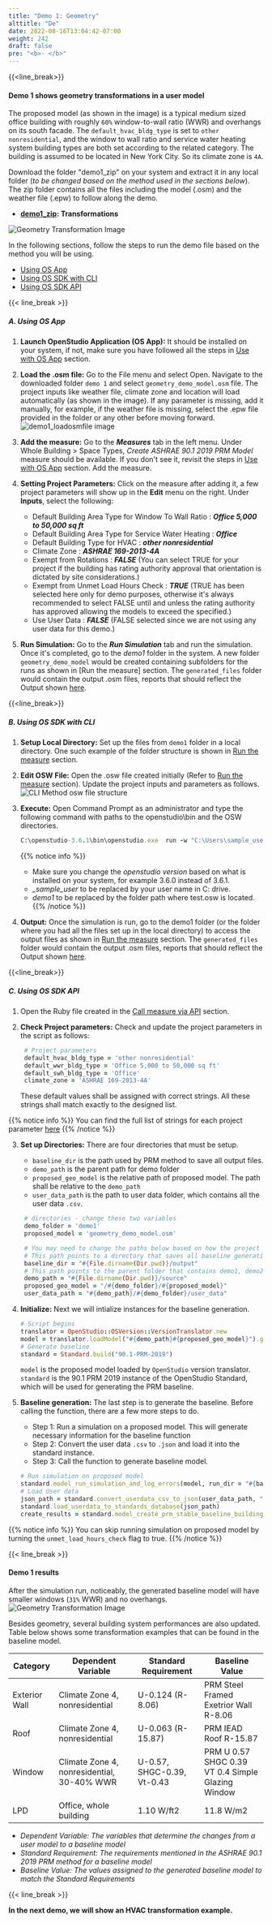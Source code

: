 ```yaml
---
title: "Demo 1: Geometry"
alttitle: "De"
date: 2022-08-16T13:04:42-07:00
weight: 242
draft: false
pre: "<b>- </b>"
---
```


{{<line_break>}}

#### Demo 1 shows geometry transformations in a user model


The proposed model (as shown in the image) is a typical medium sized office building with roughly `60%` window-to-wall ratio (WWR) and overhangs on its south facade. The `default_hvac_bldg_type` is set to `other nonresidential`, and the window to wall ratio and service water heating system building types are both set according to the related category. The building is assumed to be located in New York City. So its climate zone is `4A`.

Download the folder "demo1_zip" on your system and extract it in any local folder (*_to be changed based on the method used in the sections below_*). The zip folder contains all the files including the model (.osm) and the weather file (.epw) to follow along the demo. 
- **[demo1_zip](/BEM-for-PRM/get_start/demo/quick_start.files/demo1.zip): Transformations**

![Geometry Transformation Image](/BEM-for-PRM/get_start/os_engine/images/geometry_demo_screenshot.png?width=400px&align=right&classes=border,alignLeft) 

In the following sections, follow the steps to run the demo file based on the method you will be using. 
- [Using OS App](#a-using-os-app)
- [Using OS SDK with CLI](#b-using-os-sdk-with-cli)
- [Using OS SDK API](#c-using-os-sdk-api)

{{< line_break >}}

##### **A. Using OS App**

1. **Launch OpenStudio Application (OS App):** It should be installed on your system, if not, make sure you have followed all the steps in [Use with OS App](/BEM-for-PRM/get_start/os_app/) section. 

2. **Load the .osm file:** Go to the File menu and select Open. Navigate to the downloaded folder `demo 1` and select `geometry_demo_model.osm` file. The project inputs like weather file, climate zone and location will load automatically (as shown in the image). If any parameter is missing, add it manually, for example, if the weather file is missing, select the .epw file provided in the folder or any other before moving forward.
![demo1_loadosmfile image](/BEM-for-PRM/get_start/demo/images/demo1_loadosmfile.PNG?width=1400px&align=right&classes=border,alignLeft)

3. **Add the measure:** Go to the **_Measures_** tab in the left menu. Under Whole Building > Space Types, *_Create ASHRAE 90.1 2019 PRM Model_* measure should be available. If you don't see it, revisit the steps in [Use with OS App](/BEM-for-PRM/get_start/os_app/) section. Add the measure.

4. **Setting Project Parameters:** Click on the measure after adding it, a few project parameters will show up in the **Edit** menu on the right. Under **Inputs**, select the following: 
    - Default Building Area Type for Window To Wall Ratio : **_Office 5,000 to 50,000 sq ft_**
    - Default Building Area Type for Service Water Heating : **_Office_**
    - Default Building Type for HVAC : **_other nonresidential_**
    - Climate Zone : **_ASHRAE 169-2013-4A_**
    - Exempt from Rotations : **_FALSE_** (You can select TRUE for your project if the building has rating authority approval that orientation is dictated by site considerations.)
    - Exempt from Unmet Load Hours Check : **_TRUE_** (TRUE has been selected here only for demo purposes, otherwise it's always recommended to select FALSE until and unless the rating authority has approved allowing the models to exceed the specified.)
    - Use User Data : **_FALSE_** (FALSE selected since we are not using any user data for this demo.) 

5. **Run Simulation:** Go to the **_Run Simulation_** tab and run the  simulation. Once it's completed, go to the *_demo1_* folder in the system. A new folder `geometry_demo_model` would be created containing subfolders for the runs as shown in [Run the measure] section. The `generated_files` folder would contain the output .osm files, reports that should reflect the Output shown [here](/BEM-for-PRM/get_start/demo/demo1/#demo-1-results). 

<!-- Link Run the measure section -->

{{<line_break>}}

##### **B. Using OS SDK with CLI**

1. **Setup Local Directory:** Set up the files from `demo1` folder in a local directory. One such example of the folder structure is shown in [Run the measure](/BEM-for-PRM/get_start/os_cli/run_the_measure/) section. 
2. **Edit OSW File:** Open the .osw file created initially (Refer to [Run the measure](/BEM-for-PRM/get_start/os_cli/run_the_measure/) section). Update the project inputs and parameters as follows. 
![CLI Method osw file structure](/BEM-for-PRM/get_start/demo/images/demo1_CLImethod_oswfile.PNG?width=600px&align=right&classes=border,alignLeft) 
3. **Execute:** Open Command Prompt as an administrator and type the following command with paths to the openstudio\bin and the OSW directories.

    ```ruby
    C:\openstudio-3.6.1\bin\openstudio.exe  run -w "C:\Users\sample_user\demo1\test.osw"
    ```
   {{% notice info %}}
   - Make sure you change the *_openstudio version_* based on what is installed on your system, for example 3.6.0 instead of 3.6.1.
   - *_sample_user* to be replaced by your user name in C: drive. 
   - *_demo1_* to be replaced by the folder path where test.osw is located.
   {{% /notice %}}

4. **Output:** Once the simulation is run, go to the demo1 folder (or the folder where you had all the files set up in the local directory) to access the output files as shown in [Run the measure](http://localhost:1313/BEM-for-PRM/get_start/os_cli/run_the_measure/) section. The `generated_files` folder would contain the output .osm files, reports that should reflect the Output shown [here](http://localhost:1313/BEM-for-PRM/get_start/demo/demo1/#demo-1-results). 


{{<line_break>}} 

##### **C. Using OS SDK API**

1. Open the Ruby file created in the [Call measure via API](/BEM-for-PRM/get_start/os_engine/call_use_api/) section. 
2. **Check Project parameters:** Check and update the project parameters in the script as follows:

   ```Ruby
    # Project parameters
    default_hvac_bldg_type = 'other nonresidential'
    default_wwr_bldg_type = 'Office 5,000 to 50,000 sq ft'
    default_swh_bldg_type = 'Office'
    climate_zone = 'ASHRAE 169-2013-4A'
    ```
    These default values shall be assigned with correct strings. All these strings shall match exactly to the designed list.

{{% notice info %}}
You can find the full list of strings for each project parameter [here](../../../user_guide/prm_api_ref/baseline_generation_api/)
{{% /notice %}}


3. **Set up Directories:** There are four directories that must be setup. 
      - `baseline_dir` is the path used by PRM method to save all output files.
      - `demo_path` is the parent path for demo folder
      - `proposed_geo_model` is the relative path of proposed model. The path shall be relative to the `demo_path`
      - `user_data_path` is the path to user data folder, which contains all the user data `.csv`.

   ```Ruby
    # directories - change these two variables
    demo_folder = 'demo1'
    proposed_model = 'geometry_demo_model.osm'

    # You may need to change the paths below based on how the project is setup on your local directory:
    # This path points to a directory that saves all baseline generation outputs
    baseline_dir = "#{File.dirname(Dir.pwd)}/output"
    # This path points to the parent folder that contains demo1, demo2 or demo3 folder.
    demo_path = "#{File.dirname(Dir.pwd)}/source"
    proposed_geo_model = "/#{demo_folder}/#{proposed_model}"
    user_data_path = "#{demo_path}/#{demo_folder}/user_data"
    ```

4. **Initialize:** Next we will intialize instances for the baseline generation.

    ```Ruby
    # Script begins
    translator = OpenStudio::OSVersion::VersionTranslator.new
    model = translator.loadModel("#{demo_path}#{proposed_geo_model}").get
    # Generate baseline
    standard = Standard.build("90.1-PRM-2019")
    ```

   `model` is the proposed model loaded by `OpenStudio` version translator.
`standard` is the 90.1 PRM 2019 instance of the OpenStudio Standard, which will be used for generating the PRM baseline.

5. **Baseline generation:** The last step is to generate the baseline. Before calling the function, there are a few more steps to do.

    - Step 1: Run a simulation on a proposed model. This will generate necessary information for the baseline function
    - Step 2: Convert the user data `.csv` to `.json` and load it into the standard instance.
    - Step 3: Call the function to generate baseline model. 

    ```Ruby
    # Run simulation on proposed model
    standard.model_run_simulation_and_log_errors(model, run_dir = "#{baseline_dir}/PROP")
    # Load User data
    json_path = standard.convert_userdata_csv_to_json(user_data_path, "#{baseline_dir}")
    standard.load_userdata_to_standards_database(json_path)
    create_results = standard.model_create_prm_stable_baseline_building(model, climate_zone, default_hvac_bldg_type, default_wwr_bldg_type, default_swh_bldg_type, baseline_dir, unmet_load_hours_check=false)
    ```



{{% notice info %}}
You can skip running simulation on proposed model by turning the `unmet_load_hours_check` flag to true.
{{% /notice %}}

{{< line_break >}}

#### Demo 1 results

After the simulation run, noticeably, the generated baseline model will have smaller windows (`31%` WWR) and no overhangs.
![Geometry Transformation Image](/BEM-for-PRM/get_start/os_engine/images/geometry_demo1.png?width=400px&align=right&classes=border,alignLeft)

Besides geometry, several building system performances are also updated. Table below shows some transformation examples that can be found in the baseline model.

| Category      | Dependent Variable                         | Standard Requirement       | Baseline Value                                    |
| ------------- | ------------------------------------------ | -------------------------- | ------------------------------------------------- |
| Exterior Wall | Climate Zone 4, nonresidential             | U-0.124 (R-8.06)           | PRM Steel Framed Exetrior Wall R-8.06             |
| Roof          | Climate Zone 4, nonresidential             | U-0.063 (R-15.87)          | PRM IEAD Roof R-15.87                             |
| Window        | Climate Zone 4, nonresidential, 30-40% WWR | U-0.57, SHGC-0.39, Vt-0.43 | PRM U 0.57 SHGC 0.39 VT 0.4 Simple Glazing Window |
| LPD           | Office, whole building                     | 1.10 W/ft2                 | 11.8 W/m2                                         |

- *_Dependent Variable: The variables that determine the changes from a user model to a baseline model_*
- *_Standard Requirement: The requirements mentioned in the ASHRAE 90.1 2019 PRM method for a baseline model_*
- *_Baseline Value: The values assigned to the generated baseline model to match the Standard Requirements_*


{{< line_break >}}

**In the next demo, we will show an HVAC transformation example.**